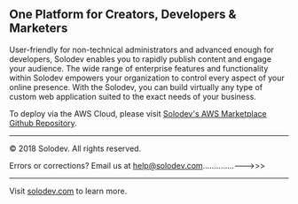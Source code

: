 ## One Platform for Creators, Developers & Marketers
User-friendly for non-technical administrators and advanced enough for developers, Solodev enables you to rapidly publish content and engage your audience. The wide range of enterprise features and functionality within Solodev empowers your organization to control every aspect of your online presence. With the Solodev, you can build virtually any type of custom web application suited to the exact needs of your business.

To deploy via the AWS Cloud, please visit [Solodev's AWS Marketplace Github Repository](https://github.com/solodev/aws-marketplace).

---
© 2018 Solodev. All rights reserved. 

Errors or corrections? Email us at help@solodev.com..............--->>>

---
Visit [solodev.com](https://www.solodev.com/) to learn more.